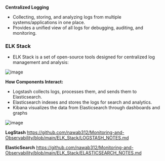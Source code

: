 **Centralized Logging**
- Collecting, storing, and analyzing logs from multiple systems/applications in one place.
- Provides a unified view of all logs for debugging, auditing, and monitoring.

### ELK Stack ###
- ELK Stack is a set of open-source tools designed for centralized log management and analysis:

![image](https://github.com/user-attachments/assets/b7d894f1-a979-48b9-8f41-97fe076eb231)

**How Components Interact:**
- Logstash collects logs, processes them, and sends them to Elasticsearch.
- Elasticsearch indexes and stores the logs for search and analytics.
- Kibana visualizes the data from Elasticsearch through dashboards and graphs

![image](https://github.com/user-attachments/assets/4299b5b1-5e30-4967-9486-af412ae7b0e1)

**LogStash** https://github.com/nawab312/Monitoring-and-Observability/blob/main/ELK_Stack/LOGSTASH_NOTES.md

**ElasticSearch** https://github.com/nawab312/Monitoring-and-Observability/blob/main/ELK_Stack/ELASTICSEARCH_NOTES.md


